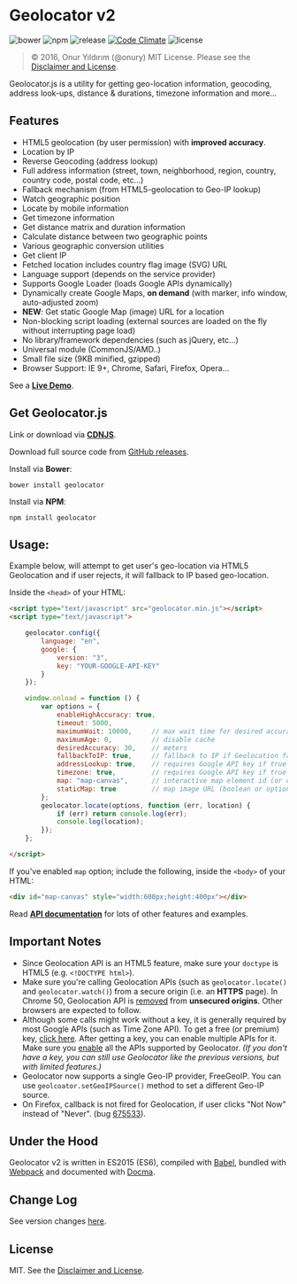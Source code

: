 # Geolocator v2

![bower](https://img.shields.io/bower/v/geolocator.svg)
![npm](https://img.shields.io/npm/v/geolocator.svg)
![release](https://img.shields.io/github/release/onury/geolocator.svg)
[![Code Climate](https://codeclimate.com/github/onury/geolocator/badges/gpa.svg)](https://codeclimate.com/github/onury/geolocator)
![license](http://img.shields.io/npm/l/perfy.svg)  

> © 2016, Onur Yıldırım (@onury)
> MIT License. Please see the [Disclaimer and License][license].

Geolocator.js is a utility for getting geo-location information, geocoding, address look-ups, distance & durations, timezone information and more...

## Features

 - HTML5 geolocation (by user permission) with **improved accuracy**.
 - Location by IP
 - Reverse Geocoding (address lookup)
 - Full address information (street, town, neighborhood, region, country, country code, postal code, etc...)
 - Fallback mechanism (from HTML5-geolocation to Geo-IP lookup)
 - Watch geographic position
 - Locate by mobile information
 - Get timezone information
 - Get distance matrix and duration information
 - Calculate distance between two geographic points
 - Various geographic conversion utilities
 - Get client IP
 - Fetched location includes country flag image (SVG) URL
 - Language support (depends on the service provider)
 - Supports Google Loader (loads Google APIs dynamically)
 - Dynamically create Google Maps, **on demand** (with marker, info window, auto-adjusted zoom)
 - **NEW**: Get static Google Map (image) URL for a location
 - Non-blocking script loading (external sources are loaded on the fly without interrupting page load)
 - No library/framework dependencies (such as jQuery, etc...)
 - Universal module (CommonJS/AMD..)
 - Small file size (9KB minified, gzipped)
 - Browser Support: IE 9+, Chrome, Safari, Firefox, Opera...

See a [**Live Demo**](https://onury.github.io/geolocator/?content=examples).

## Get Geolocator.js

Link or download via [**CDNJS**][cdnjs].  

Download full source code from [GitHub releases][releases].  

Install via **Bower**:
```
bower install geolocator
```

Install via **NPM**:
```
npm install geolocator
```

## Usage:

Example below, will attempt to get user's geo-location via HTML5 Geolocation and if user rejects, it will fallback to IP based geo-location.

Inside the `<head>` of your HTML:
```html
<script type="text/javascript" src="geolocator.min.js"></script>
<script type="text/javascript">

    geolocator.config({
        language: "en",
        google: {
            version: "3",
            key: "YOUR-GOOGLE-API-KEY"
        }
    });

    window.onload = function () {
        var options = {
            enableHighAccuracy: true,
            timeout: 5000,
            maximumWait: 10000,     // max wait time for desired accuracy
            maximumAge: 0,          // disable cache
            desiredAccuracy: 30,    // meters
            fallbackToIP: true,     // fallback to IP if Geolocation fails or rejected
            addressLookup: true,    // requires Google API key if true
            timezone: true,         // requires Google API key if true
            map: "map-canvas",      // interactive map element id (or options object)
            staticMap: true         // map image URL (boolean or options object)
        };
        geolocator.locate(options, function (err, location) {
            if (err) return console.log(err);
            console.log(location);
        });
    };

</script>
```

If you've enabled `map` option; include the following, inside the `<body>` of your HTML:
```html
<div id="map-canvas" style="width:600px;height:400px"></div>
```
Read [**API documentation**][api-docs] for lots of other features and examples.

## Important Notes

- Since Geolocation API is an HTML5 feature, make sure your `doctype` is HTML5 (e.g. `<!DOCTYPE html>`).
- Make sure you're calling Geolocation APIs (such as `geolocator.locate()` and `geolocator.watch()`) from a secure origin (i.e. an **HTTPS** page). In Chrome 50, Geolocation API is [removed][chrome-unsecure] from **unsecured origins**. Other browsers are expected to follow.
- Although some calls might work without a key, it is generally required by most Google APIs (such as Time Zone API). To get a free (or premium) key, [click here][google-docs]. After getting a key, you can enable multiple APIs for it. Make sure you [enable][google-console] all the APIs supported by Geolocator. *(If you don't have a key, you can still use Geolocator like the previous versions, but with limited features.)*
- Geolocator now supports a single Geo-IP provider, FreeGeoIP. You can use `geolcoator.setGeoIPSource()` method to set a different Geo-IP source.
- On Firefox, callback is not fired for Geolocation, if user clicks "Not Now" instead of "Never". (bug [675533][bug-675533]).

## Under the Hood

Geolocator v2 is written in ES2015 (ES6), compiled with [Babel][babel], bundled with [Webpack][webpack] and documented with [Docma][docma].

## Change Log

See version changes [here][changelog].

## License

MIT. See the [Disclaimer and License][license].


[api-docs]:https://onury.github.io/geolocator/?api=geolocator
[changelog]:https://onury.github.io/geolocator/?content=changelog
[license]: https://github.com/onury/geolocator/blob/master/LICENSE
[uncompressed]: https://raw.github.com/onury/geolocator/master/src/geolocator.js
[compressed]: https://raw.github.com/onury/geolocator/master/src/geolocator.min.js
[cdnjs]:https://cdnjs.com/libraries/geolocator
[demo]: http://rawgit.com/onury/geolocator/master/example/index.html
[example-img]: https://raw.github.com/onury/geolocator/master/screenshots/geolocator-example.jpg
[npm-package]: https://www.npmjs.com/package/geolocator
[releases]:https://github.com/onury/geolocator/releases
[legacy-version]:https://github.com/onury/geolocator/releases/tag/v1.2.9
[babel]:https://github.com/babel/babel
[webpack]:https://github.com/webpack/webpack
[docma]:https://github.com/onury/docma
[google-docs]:https://developers.google.com/maps/documentation/javascript
[google-console]:https://console.developers.google.com
[chrome-unsecure]:https://developers.google.com/web/updates/2016/04/geolocation-on-secure-contexts-only?hl=en
[bug-884921]:https://bugzilla.mozilla.org/show_bug.cgi?id=884921
[bug-675533]:https://bugzilla.mozilla.org/show_bug.cgi?id=675533
